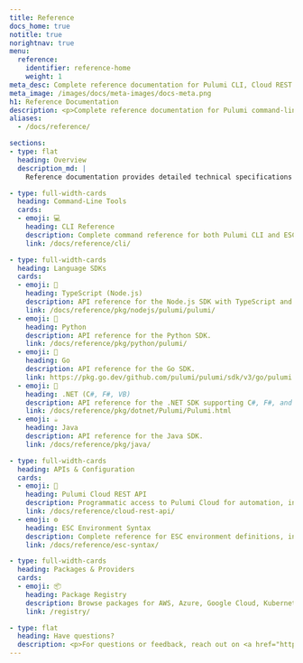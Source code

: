 ```yaml
---
title: Reference
docs_home: true
notitle: true
norightnav: true
menu:
  reference:
    identifier: reference-home
    weight: 1
meta_desc: Complete reference documentation for Pulumi CLI, Cloud REST API, language SDKs, and configuration syntax.
meta_image: /images/docs/meta-images/docs-meta.png
h1: Reference Documentation
description: <p>Complete reference documentation for Pulumi command-line tools, REST APIs, language SDKs, and configuration syntax.</p>
aliases:
  - /docs/reference/

sections:
- type: flat
  heading: Overview
  description_md: |
    Reference documentation provides detailed technical specifications for all Pulumi tools, APIs, and configuration formats. Use these resources when you need precise syntax, available options, or API specifications.

- type: full-width-cards
  heading: Command-Line Tools
  cards:
  - emoji: 💻
    heading: CLI Reference
    description: Complete command reference for both Pulumi CLI and ESC CLI, including all commands, flags, and options.
    link: /docs/reference/cli/

- type: full-width-cards
  heading: Language SDKs
  cards:
  - emoji: 📘
    heading: TypeScript (Node.js)
    description: API reference for the Node.js SDK with TypeScript and JavaScript support.
    link: /docs/reference/pkg/nodejs/pulumi/pulumi/
  - emoji: 🐍
    heading: Python
    description: API reference for the Python SDK.
    link: /docs/reference/pkg/python/pulumi/
  - emoji: 🔷
    heading: Go
    description: API reference for the Go SDK.
    link: https://pkg.go.dev/github.com/pulumi/pulumi/sdk/v3/go/pulumi
  - emoji: 💠
    heading: .NET (C#, F#, VB)
    description: API reference for the .NET SDK supporting C#, F#, and Visual Basic.
    link: /docs/reference/pkg/dotnet/Pulumi/Pulumi.html
  - emoji: ☕
    heading: Java
    description: API reference for the Java SDK.
    link: /docs/reference/pkg/java/

- type: full-width-cards
  heading: APIs & Configuration
  cards:
  - emoji: 🔌
    heading: Pulumi Cloud REST API
    description: Programmatic access to Pulumi Cloud for automation, integrations, and custom tooling.
    link: /docs/reference/cloud-rest-api/
  - emoji: ⚙️
    heading: ESC Environment Syntax
    description: Complete reference for ESC environment definitions, including interpolations, functions, providers, and rotators.
    link: /docs/reference/esc-syntax/

- type: full-width-cards
  heading: Packages & Providers
  cards:
  - emoji: 📦
    heading: Package Registry
    description: Browse packages for AWS, Azure, Google Cloud, Kubernetes, and 120+ cloud providers and services.
    link: /registry/

- type: flat
  heading: Have questions?
  description: <p>For questions or feedback, reach out on <a href="https://slack.pulumi.com" target="_blank">community Slack</a>, <a href="https://github.com/pulumi" target="_blank">GitHub</a>, or <a href="/support/">contact support</a>.</p>
---
```

